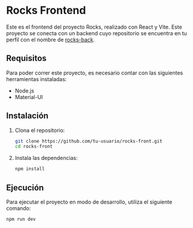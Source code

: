 # Rocks Frontend

Este es el frontend del proyecto Rocks, realizado con React y Vite. Este proyecto se conecta con un backend cuyo repositorio se encuentra en tu perfil con el nombre de [rocks-back](https://github.com/nowhereOnce/rocks-back.git).

## Requisitos

Para poder correr este proyecto, es necesario contar con las siguientes herramientas instaladas:

- Node.js
- Material-UI

## Instalación

1. Clona el repositorio:
    ```sh
    git clone https://github.com/tu-usuario/rocks-front.git
    cd rocks-front
    ```

2. Instala las dependencias:
    ```sh
    npm install
    ```

## Ejecución

Para ejecutar el proyecto en modo de desarrollo, utiliza el siguiente comando:
```sh
npm run dev
